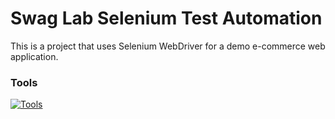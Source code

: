 # Swag Lab Selenium Test Automation
This is a project that uses Selenium WebDriver for a demo e-commerce web application.

### Tools
[![Tools](https://skillicons.dev/icons?i=java,selenium,testng,eclipse,jenkins)](https://skillicons.dev)

